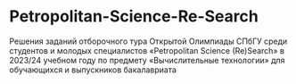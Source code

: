 # Petropolitan-Science-Re-Search
Решения заданий отборочного тура Открытой Олимпиады СПбГУ среди студентов и молодых специалистов «Petropolitan Science (Re)Search» в 2023/24 учебном году по предмету «Вычислительные технологии» для обучающихся и выпускников бакалавриата
